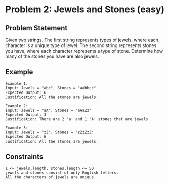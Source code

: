 # Problem 2: Jewels and Stones (easy)

## Problem Statement

Given two strings. The first string represents types of jewels, where each
character is a unique type of jewel. The second string represents stones you
have, where each character represents a type of stone. Determine how many of the
stones you have are also jewels.

## Example

```text
Example 1:
Input: Jewels = "abc", Stones = "aabbcc"
Expected Output: 6
Justification: All the stones are jewels.

Example 2:
Input: Jewels = "aA", Stones = "aAaZz"
Expected Output: 3
Justification: There are 2 'a' and 1 'A' stones that are jewels.

Example 3:
Input: Jewels = "zZ", Stones = "zZzZzZ"
Expected Output: 6
Justification: All the stones are jewels.
```

## Constraints

```text
1 <= jewels.length, stones.length <= 50
jewels and stones consist of only English letters.
All the characters of jewels are unique.
```
